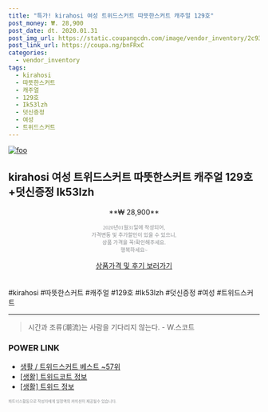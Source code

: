 ```yaml
--- 
title: "특가! kirahosi 여성 트위드스커트 따뜻한스커트 캐주얼 129호" 
post_money: ₩. 28,900 
post_date: dt. 2020.01.31 
post_img_url: https://static.coupangcdn.com/image/vendor_inventory/2c93/8bc88e0d57f658e98d0ee9a66f097b4aa926798d9810a4b3b9e917ffeba1.jpg 
post_link_url: https://coupa.ng/bnFRxC 
categories: 
  - vendor_inventory 
tags: 
  - kirahosi 
  - 따뜻한스커트 
  - 캐주얼 
  - 129호 
  - Ik53lzh 
  - 덧신증정 
  - 여성 
  - 트위드스커트 
--- 
```

[![foo](https://static.coupangcdn.com/image/vendor_inventory/2c93/8bc88e0d57f658e98d0ee9a66f097b4aa926798d9810a4b3b9e917ffeba1.jpg)](https://coupa.ng/bnFRxC) 

## kirahosi 여성 트위드스커트 따뜻한스커트 캐주얼 129호+덧신증정 Ik53lzh 
<p style="text-align: center;">**₩ 28,900**</p> 
<p style="text-align: center;"><span style="color: #898c8f; font-family: Georgia,Times,serif; font-size: 0.75em;">2020년01월31일에 작성되어, <br>가격변동 및 추가할인이 있을 수 있으니,<br> 상품 가격을 꼭!확인해주세요.<br>행복하세요~</span> 
</p>	 
<div markdown="0" style="text-align: center;"><a href="https://coupa.ng/bnFRxC" class="btn btn--success">상품가격 및 후기 보러가기</a></div> 
<br><br> 
  #kirahosi #따뜻한스커트 #캐주얼 #129호 #Ik53lzh #덧신증정 #여성 #트위드스커트 
<hr> 

> 시간과 조류(潮流)는 사람을 기다리지 않는다. - W.스코트 


### POWER LINK

* <a href="https://blog.naver.com/santokki14/221790850242" target="_blank">생활 / 트위드스커트 베스트 ~57위</a>
* <a href="https://blog.naver.com/fasyy4321/221763641221" target="_blank"> [생활] 트위드코트 정보 </a>
* <a href="https://blog.naver.com/fasyy4321/221763713759" target="_blank"> [생활] 트위드 정보 </a>

<span style="color: #898c8f; font-family: Georgia,Times,serif; font-size: 0.55em;">파트너스활동으로 작성자에게 일정액의 커미션이 제공될수 있습니다.</span> 

